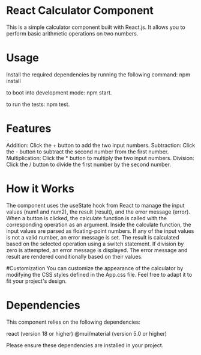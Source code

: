 # React Calculator Component
This is a simple calculator component built with React.js. It allows you to perform basic arithmetic operations on two numbers.

# Usage
Install the required dependencies by running the following command:
npm install

to boot into development mode: npm start.

to run the tests: npm test.

# Features
Addition: Click the + button to add the two input numbers.
Subtraction: Click the - button to subtract the second number from the first number.
Multiplication: Click the * button to multiply the two input numbers.
Division: Click the / button to divide the first number by the second number.

# How it Works
The component uses the useState hook from React to manage the input values (num1 and num2), the result (result), and the error message (error).
When a button is clicked, the calculate function is called with the corresponding operation as an argument.
Inside the calculate function, the input values are parsed as floating-point numbers. If any of the input values is not a valid number, an error message is set.
The result is calculated based on the selected operation using a switch statement. If division by zero is attempted, an error message is displayed.
The error message and result are rendered conditionally based on their values.

 #Customization
You can customize the appearance of the calculator by modifying the CSS styles defined in the App.css file. Feel free to adapt it to fit your project's design.

# Dependencies
This component relies on the following dependencies:

react (version 18 or higher)
@mui/material (version 5.0 or higher)

Please ensure these dependencies are installed in your project.
